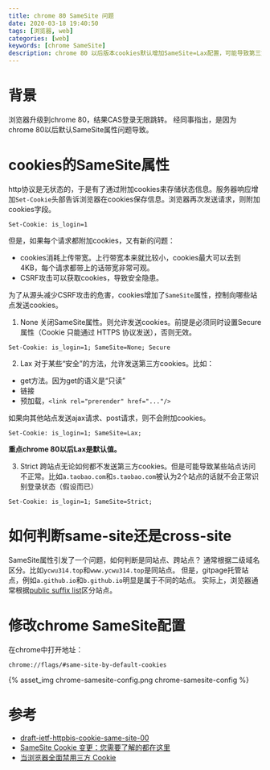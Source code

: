 ```yaml
---
title: chrome 80 SameSite 问题
date: 2020-03-18 19:40:50
tags: [浏览器, web]
categories: [web]
keywords: [chrome SameSite]
description: chrome 80 以后版本cookies默认增加SameSite=Lax配置，可能导致第三方cookies问题。
---
```


# 背景

浏览器升级到chrome 80，结果CAS登录无限跳转。
经同事指出，是因为chrome 80以后默认SameSite属性问题导致。
<!-- more -->

# cookies的SameSite属性

http协议是无状态的，于是有了通过附加cookies来存储状态信息。服务器响应增加`Set-Cookie`头部告诉浏览器在cookies保存信息。浏览器再次发送请求，则附加cookies字段。
```
Set-Cookie: is_login=1
```
但是，如果每个请求都附加cookies，又有新的问题：
- cookies消耗上传带宽。上行带宽本来就比较小，cookies最大可以去到4KB，每个请求都带上的话带宽非常可观。
- CSRF攻击可以获取cookies，导致安全隐患。

为了从源头减少CSRF攻击的危害，cookies增加了`SameSite`属性，控制向哪些站点发送cookies。

1. None
关闭SameSite属性。则允许发送cookies。前提是必须同时设置Secure属性（Cookie 只能通过 HTTPS 协议发送），否则无效。
```
Set-Cookie: is_login=1; SameSite=None; Secure
```

2. Lax
对于某些“安全”的方法，允许发送第三方cookies。比如：
- get方法。因为get的语义是“只读”
- 链接
- 预加载，`<link rel="prerender" href="..."/>`

如果向其他站点发送ajax请求、post请求，则不会附加cookies。
```
Set-Cookie: is_login=1; SameSite=Lax;
```
**重点chrome 80以后Lax是默认值。**

3. Strict
跨站点无论如何都不发送第三方cookies。但是可能导致某些站点访问不正常。比如`a.taobao.com`和`s.taobao.com`被认为2个站点的话就不会正常识别登录状态（假设而已）
```
Set-Cookie: is_login=1; SameSite=Strict;
```


# 如何判断same-site还是cross-site

SameSite属性引发了一个问题，如何判断是同站点、跨站点？
通常根据二级域名区分。比如`ycwu314.top`和`www.ycwu314.top`是同站点。
但是，gitpage托管站点，例如`a.github.io`和`b.github.io`明显是属于不同的站点。
实际上，浏览器通常根据[public suffix list](https://publicsuffix.org/)区分站点。


# 修改chrome SameSite配置

在chrome中打开地址：
```
chrome://flags/#same-site-by-default-cookies
```

{% asset_img chrome-samesite-config.png chrome-samesite-config %}

# 参考

- [draft-ietf-httpbis-cookie-same-site-00](https://tools.ietf.org/html/draft-ietf-httpbis-cookie-same-site-00#section-4.1.1)
- [SameSite Cookie 变更：您需要了解的都在这里](https://blog.csdn.net/jilrvrtrc/article/details/104404380)
- [当浏览器全面禁用三方 Cookie](https://juejin.im/post/5e97124df265da47b27d97ff)